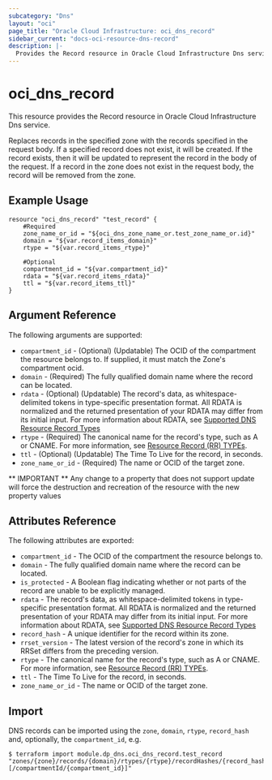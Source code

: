 ```yaml
---
subcategory: "Dns"
layout: "oci"
page_title: "Oracle Cloud Infrastructure: oci_dns_record"
sidebar_current: "docs-oci-resource-dns-record"
description: |-
  Provides the Record resource in Oracle Cloud Infrastructure Dns service
---
```


# oci_dns_record
This resource provides the Record resource in Oracle Cloud Infrastructure Dns service.

Replaces records in the specified zone with the records specified in the
request body. If a specified record does not exist, it will be created.
If the record exists, then it will be updated to represent the record in
the body of the request. If a record in the zone does not exist in the
request body, the record will be removed from the zone.


## Example Usage

```hcl
resource "oci_dns_record" "test_record" {
	#Required
	zone_name_or_id = "${oci_dns_zone_name_or.test_zone_name_or.id}"
	domain = "${var.record_items_domain}"
	rtype = "${var.record_items_rtype}"

	#Optional
	compartment_id = "${var.compartment_id}"
	rdata = "${var.record_items_rdata}"
	ttl = "${var.record_items_ttl}"
}
```

## Argument Reference

The following arguments are supported:

* `compartment_id` - (Optional) (Updatable) The OCID of the compartment the resource belongs to. If supplied, it must match the Zone's compartment ocid. 
* `domain` - (Required) The fully qualified domain name where the record can be located.  
* `rdata` - (Optional) (Updatable) The record's data, as whitespace-delimited tokens in type-specific presentation format. All RDATA is normalized and the returned presentation of your RDATA may differ from its initial input. For more information about RDATA, see [Supported DNS Resource Record Types](https://docs.cloud.oracle.com/iaas/Content/DNS/Reference/supporteddnsresource.htm) 
* `rtype` - (Required) The canonical name for the record's type, such as A or CNAME. For more information, see [Resource Record (RR) TYPEs](https://www.iana.org/assignments/dns-parameters/dns-parameters.xhtml#dns-parameters-4). 
* `ttl` - (Optional) (Updatable) The Time To Live for the record, in seconds.
* `zone_name_or_id` - (Required) The name or OCID of the target zone.


** IMPORTANT **
Any change to a property that does not support update will force the destruction and recreation of the resource with the new property values

## Attributes Reference

The following attributes are exported:

* `compartment_id` - The OCID of the compartment the resource belongs to.
* `domain` - The fully qualified domain name where the record can be located. 
* `is_protected` - A Boolean flag indicating whether or not parts of the record are unable to be explicitly managed. 
* `rdata` - The record's data, as whitespace-delimited tokens in type-specific presentation format. All RDATA is normalized and the returned presentation of your RDATA may differ from its initial input. For more information about RDATA, see [Supported DNS Resource Record Types](https://docs.cloud.oracle.com/iaas/Content/DNS/Reference/supporteddnsresource.htm) 
* `record_hash` - A unique identifier for the record within its zone. 
* `rrset_version` - The latest version of the record's zone in which its RRSet differs from the preceding version. 
* `rtype` - The canonical name for the record's type, such as A or CNAME. For more information, see [Resource Record (RR) TYPEs](https://www.iana.org/assignments/dns-parameters/dns-parameters.xhtml#dns-parameters-4). 
* `ttl` - The Time To Live for the record, in seconds.
* `zone_name_or_id` - The name or OCID of the target zone.

## Import

DNS records can be imported using the `zone`, `domain`, `rtype`, `record_hash` and, optionally, the `compartment_id`, e.g.

```
$ terraform import module.dp_dns.oci_dns_record.test_record "zones/{zone}/records/{domain}/rtypes/{rtype}/recordHashes/{record_hash}[/compartmentId/{compartment_id}]"
```